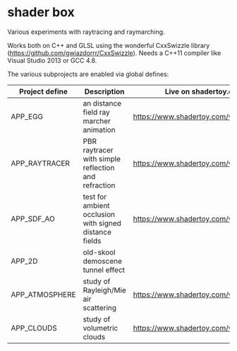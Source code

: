 # shader box
Various experiments with raytracing and raymarching.

Works both on C++ and GLSL using the wonderful CxxSwizzle library (https://github.com/gwiazdorrr/CxxSwizzle). Needs a C++11 compiler like Visual Studio 2013 or GCC 4.8.

The various subprojects are enabled via global defines:

Project define | Description                                            | Live on shadertoy.com
---------------|--------------------------------------------------------|-------------------
APP_EGG        | an distance field ray marcher animation                | https://www.shadertoy.com/view/MlsGDf
APP_RAYTRACER  | PBR raytracer with simple reflection and refraction    | https://www.shadertoy.com/view/Xl2XW1
APP_SDF_AO     | test for ambient occlusion with signed distance fields | https://www.shadertoy.com/view/XtBGDW
APP_2D         | old-skool demoscene tunnel effect                      |
APP_ATMOSPHERE | study of Rayleigh/Mie air scattering                   | https://www.shadertoy.com/view/XtBXDz
APP_CLOUDS     | study of volumetric clouds                             | https://www.shadertoy.com/view/XtBXDw

